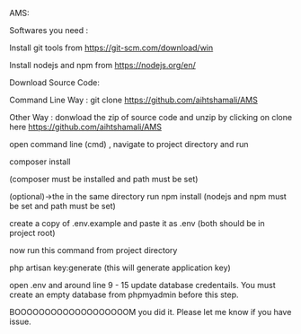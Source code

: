 AMS:

Softwares you need :

Install git tools from https://git-scm.com/download/win

Install nodejs and npm from https://nodejs.org/en/

Download Source Code:

Command Line Way : git clone https://github.com/aihtshamali/AMS

Other Way : donwload the zip of source code and unzip by clicking on clone here https://github.com/aihtshamali/AMS

open command line (cmd) , navigate to project directory and run

composer install

(composer must be installed and path must be set)

(optional)->the in the same directory run npm install (nodejs and npm must be set and path must be set)

create a copy of .env.example and paste it as .env (both should be in project root)

now run this command from project directory

php artisan key:generate (this will generate application key)

open .env and around line 9 - 15 update database credentails. You must create an empty database from phpmyadmin before this step.


BOOOOOOOOOOOOOOOOOOOM you did it. Please let me know if you have issue.
